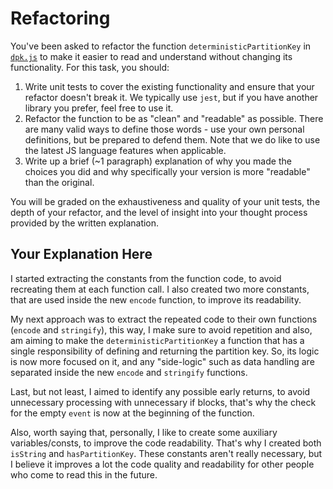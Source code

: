 # Refactoring

You've been asked to refactor the function `deterministicPartitionKey` in [`dpk.js`](dpk.js) to make it easier to read and understand without changing its functionality. For this task, you should:

1. Write unit tests to cover the existing functionality and ensure that your refactor doesn't break it. We typically use `jest`, but if you have another library you prefer, feel free to use it.
2. Refactor the function to be as "clean" and "readable" as possible. There are many valid ways to define those words - use your own personal definitions, but be prepared to defend them. Note that we do like to use the latest JS language features when applicable.
3. Write up a brief (~1 paragraph) explanation of why you made the choices you did and why specifically your version is more "readable" than the original.

You will be graded on the exhaustiveness and quality of your unit tests, the depth of your refactor, and the level of insight into your thought process provided by the written explanation.

## Your Explanation Here

I started extracting the constants from the function code, to avoid recreating them at each function call. I also created two more constants, that are used inside the new `encode` function, to improve its readability.

My next approach was to extract the repeated code to their own functions (`encode` and `stringify`), this way, I make sure to avoid repetition and also, am aiming to make the `deterministicPartitionKey` a function that has a single responsibility of defining and returning the partition key. So, its logic is now more focused on it, and any "side-logic" such as data handling are separated inside the new `encode` and `stringify` functions.

Last, but not least, I aimed to identify any possible early returns, to avoid unnecessary processing with unnecessary if blocks, that's why the check for the empty `event` is now at the beginning of the function.

Also, worth saying that, personally, I like to create some auxiliary variables/consts, to improve the code readability. That's why I created both `isString` and `hasPartitionKey`. These constants aren't really necessary, but I believe it improves a lot the code quality and readability for other people who come to read this in the future.